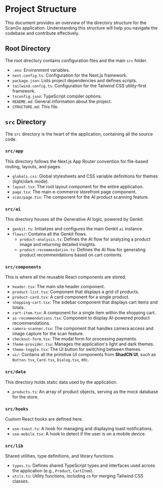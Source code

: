 # Project Structure

This document provides an overview of the directory structure for the ScanGo application. Understanding this structure will help you navigate the codebase and contribute effectively.

## Root Directory

The root directory contains configuration files and the main `src` folder.

-   `.env`: Environment variables.
-   `next.config.ts`: Configuration for the Next.js framework.
-   `package.json`: Lists project dependencies and defines scripts.
-   `tailwind.config.ts`: Configuration for the Tailwind CSS utility-first framework.
-   `tsconfig.json`: TypeScript compiler options.
-   `README.md`: General information about the project.
-   `STRUCTURE.md`: This file.

## `src` Directory

The `src` directory is the heart of the application, containing all the source code.

### `src/app`

This directory follows the Next.js App Router convention for file-based routing, layouts, and pages.

-   `globals.css`: Global stylesheets and CSS variable definitions for themes (light/dark mode).
-   `layout.tsx`: The root layout component for the entire application.
-   `page.tsx`: The main e-commerce storefront page component.
-   `scan/page.tsx`: The component for the AI product scanning feature.

### `src/ai`

This directory houses all the Generative AI logic, powered by Genkit.

-   `genkit.ts`: Initializes and configures the main Genkit `ai` instance.
-   `flows/`: Contains all the Genkit flows.
    -   `product-analysis.ts`: Defines the AI flow for analyzing a product image and returning detailed insights.
    -   `product-recommendation.ts`: Defines the AI flow for generating product recommendations based on cart contents.

### `src/components`

This is where all the reusable React components are stored.

-   `header.tsx`: The main site header component.
-   `product-list.tsx`: Component that displays a grid of products.
-   `product-card.tsx`: A card component for a single product.
-   `shopping-cart.tsx`: The sidebar component that displays cart items and totals.
-   `cart-item.tsx`: A component for a single item within the shopping cart.
-   `ai-recommendations.tsx`: Component to display AI-powered product recommendations.
-   `camera-scanner.tsx`: The component that handles camera access and image capture for the scan feature.
-   `checkout-form.tsx`: The modal form for processing payments.
-   `theme-provider.tsx`: Manages the application's light and dark themes.
-   `theme-toggle.tsx`: The UI button for switching between themes.
-   `ui/`: Contains all the primitive UI components from **ShadCN UI**, such as `Button.tsx`, `Card.tsx`, `Dialog.tsx`, etc.

### `src/data`

This directory holds static data used by the application.

-   `products.ts`: An array of product objects, serving as the mock database for the store.

### `src/hooks`

Custom React hooks are defined here.

-   `use-toast.ts`: A hook for managing and displaying toast notifications.
-   `use-mobile.tsx`: A hook to detect if the user is on a mobile device.

### `src/lib`

Shared utilities, type definitions, and library functions.

-   `types.ts`: Defines shared TypeScript types and interfaces used across the application (e.g., `Product`, `CartItem`).
-   `utils.ts`: Utility functions, including `cn` for merging Tailwind CSS classes.
